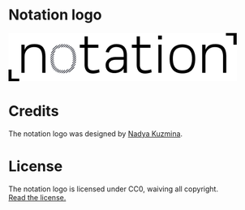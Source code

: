 # Notation logo
 
<img src="logo.png" alt="forget" width="450" height="95">

# Credits

The notation logo was designed by [Nadya Kuzmina](http://nadyakuzmina.com/).  

# License

The notation logo is licensed under CC0, waiving all copyright.  
[Read the license.](../LICENSE-logo.md)
